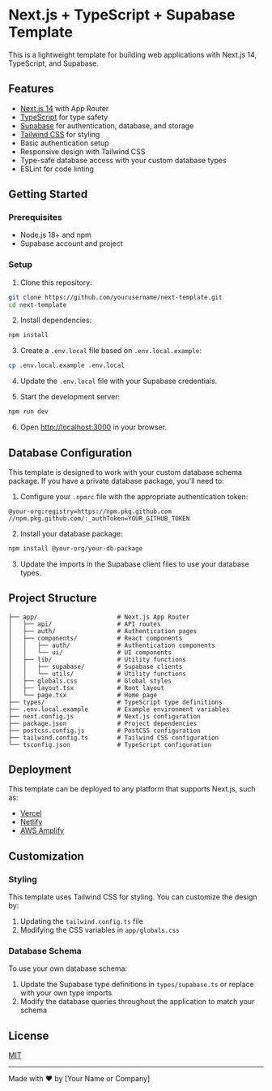 # Next.js + TypeScript + Supabase Template

This is a lightweight template for building web applications with Next.js 14, TypeScript, and Supabase.

## Features

- [Next.js 14](https://nextjs.org/) with App Router
- [TypeScript](https://www.typescriptlang.org/) for type safety
- [Supabase](https://supabase.io/) for authentication, database, and storage
- [Tailwind CSS](https://tailwindcss.com/) for styling
- Basic authentication setup
- Responsive design with Tailwind CSS
- Type-safe database access with your custom database types
- ESLint for code linting

## Getting Started

### Prerequisites

- Node.js 18+ and npm
- Supabase account and project

### Setup

1. Clone this repository:

```bash
git clone https://github.com/yourusername/next-template.git
cd next-template
```

2. Install dependencies:

```bash
npm install
```

3. Create a `.env.local` file based on `.env.local.example`:

```bash
cp .env.local.example .env.local
```

4. Update the `.env.local` file with your Supabase credentials.

5. Start the development server:

```bash
npm run dev
```

6. Open [http://localhost:3000](http://localhost:3000) in your browser.

## Database Configuration

This template is designed to work with your custom database schema package. If you have a private database package, you'll need to:

1. Configure your `.npmrc` file with the appropriate authentication token:

```
@your-org:registry=https://npm.pkg.github.com
//npm.pkg.github.com/:_authToken=YOUR_GITHUB_TOKEN
```

2. Install your database package:

```bash
npm install @your-org/your-db-package
```

3. Update the imports in the Supabase client files to use your database types.

## Project Structure

```
├── app/                      # Next.js App Router
│   ├── api/                  # API routes
│   ├── auth/                 # Authentication pages
│   ├── components/           # React components
│   │   ├── auth/             # Authentication components
│   │   └── ui/               # UI components
│   ├── lib/                  # Utility functions
│   │   ├── supabase/         # Supabase clients
│   │   └── utils/            # Utility functions
│   ├── globals.css           # Global styles
│   ├── layout.tsx            # Root layout
│   └── page.tsx              # Home page
├── types/                    # TypeScript type definitions
├── .env.local.example        # Example environment variables
├── next.config.js            # Next.js configuration
├── package.json              # Project dependencies
├── postcss.config.js         # PostCSS configuration
├── tailwind.config.ts        # Tailwind CSS configuration
└── tsconfig.json             # TypeScript configuration
```

## Deployment

This template can be deployed to any platform that supports Next.js, such as:

- [Vercel](https://vercel.com/)
- [Netlify](https://www.netlify.com/)
- [AWS Amplify](https://aws.amazon.com/amplify/)

## Customization

### Styling

This template uses Tailwind CSS for styling. You can customize the design by:

1. Updating the `tailwind.config.ts` file
2. Modifying the CSS variables in `app/globals.css`

### Database Schema

To use your own database schema:

1. Update the Supabase type definitions in `types/supabase.ts` or replace with your own type imports
2. Modify the database queries throughout the application to match your schema

## License

[MIT](LICENSE)

---

Made with ❤️ by [Your Name or Company]
